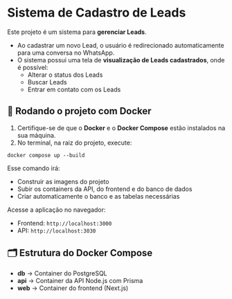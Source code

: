 
<body>

  <h1>Sistema de Cadastro de Leads</h1>

  <p>Este projeto é um sistema para <strong>gerenciar Leads</strong>.</p>

  <ul>
    <li>Ao cadastrar um novo Lead, o usuário é redirecionado automaticamente para uma conversa no WhatsApp.</li>
    <li>O sistema possui uma tela de <strong>visualização de Leads cadastrados</strong>, onde é possível:
      <ul>
        <li>Alterar o status dos Leads</li>
        <li>Buscar Leads</li>
        <li>Entrar em contato com os Leads</li>
      </ul>
    </li>
  </ul>

  <h2>🚀 Rodando o projeto com Docker</h2>

  <ol>
    <li>Certifique-se de que o <strong>Docker</strong> e o <strong>Docker Compose</strong> estão instalados na sua máquina.</li>
    <li>No terminal, na raiz do projeto, execute:</li>
  </ol>

  <pre><code>docker compose up --build</code></pre>

  <div class="note">
    <p>Esse comando irá:</p>
    <ul>
      <li>Construir as imagens do projeto</li>
      <li>Subir os containers da API, do frontend e do banco de dados</li>
      <li>Criar automaticamente o banco e as tabelas necessárias</li>
    </ul>
  </div>

  <p>Acesse a aplicação no navegador:</p>
  <ul>
    <li>Frontend: <code>http://localhost:3000</code></li>
    <li>API: <code>http://localhost:3030</code></li>
  </ul>

  <h2>🗂 Estrutura do Docker Compose</h2>
  <ul>
    <li><strong>db</strong> → Container do PostgreSQL</li>
    <li><strong>api</strong> → Container da API Node.js com Prisma</li>
    <li><strong>web</strong> → Container do frontend (Next.js)</li>
  </ul>

</body>
